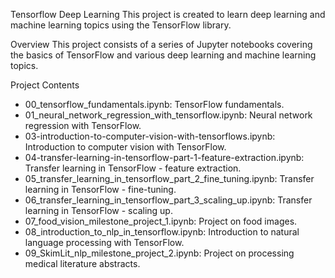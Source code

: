 Tensorflow Deep Learning
This project is created to learn deep learning and machine learning topics using the TensorFlow library.

Overview
This project consists of a series of Jupyter notebooks covering the basics of TensorFlow and various deep learning and machine learning topics.



Project Contents
* 00_tensorflow_fundamentals.ipynb: TensorFlow fundamentals.
* 01_neural_network_regression_with_tensorflow.ipynb: Neural network regression with TensorFlow.
* 03-introduction-to-computer-vision-with-tensorflows.ipynb: Introduction to computer vision with TensorFlow.
* 04-transfer-learning-in-tensorflow-part-1-feature-extraction.ipynb: Transfer learning in TensorFlow - feature extraction.
* 05_transfer_learning_in_tensorflow_part_2_fine_tuning.ipynb: Transfer learning in TensorFlow - fine-tuning.
* 06_transfer_learning_in_tensorflow_part_3_scaling_up.ipynb: Transfer learning in TensorFlow - scaling up.
* 07_food_vision_milestone_project_1.ipynb: Project on food images.
* 08_introduction_to_nlp_in_tensorflow.ipynb: Introduction to natural language processing with TensorFlow.
* 09_SkimLit_nlp_milestone_project_2.ipynb: Project on processing medical literature abstracts.
